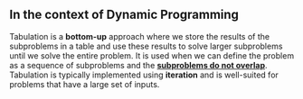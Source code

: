 
## In the context of Dynamic Programming
Tabulation is a **bottom-up** approach where we store the results of the subproblems in a table and use these results to solve larger subproblems until we solve the entire problem. It is used when we can define the problem as a sequence of subproblems and the <u>**subproblems do not overlap**</u>. Tabulation is typically implemented using **iteration** and is well-suited for problems that have a large set of inputs.